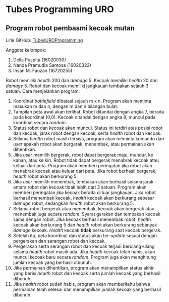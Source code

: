 # Tubes Programming URO
## Program robot pembasmi kecoak mutan
_Link_ GitHub: [TubesUROProgramming](https://github.com/VrixxioN/TubesUROProgramming.git)

Anggota kelompok:
1. Della Puspita (16020030)
2. Nanda Pramudia Santosa (16020322)
3. Ihsan M. Fauzan (16720255)

Robot memiliki _health_ 200 dan _damage_ 5. Kecoak memiliki _health_ 20 dan _damage_ 5.
Robot dan kecoak memiliki jangkauan tembakan sejauh 3 satuan.
Cara menjalankan program:
1. Koordinat _battlefield_ dibatasi sejauh m x n. Program akan meminta masukan m dan n, dengan m dan n bilangan bulat.
2. Tampilan peta awal akan terlihat. Robot ditandai dengan angka 7, berada pada koordinat (0,0). Kecoak ditandai dengan angka 8, muncul pada koordinat secara _random_.
3. Status robot dan kecoak akan muncul. Status ini terdiri atas posisi robot dan kecoak, jarak robot dengan kecoak, serta _health_ robot dan kecoak.
4. Selama _health_ robot masih tersisa, program akan meminta komando dari _user_ apakah robot akan bergerak, menembak, atau permainan akan dihentikan.
5. Jika _user_ memilih bergerak, robot dapat bergerak maju, mundur, ke kanan, atau ke kiri. Robot tidak dapat bergerak menabrak kecoak atau keluar dari peta. Program akan memberi peringatan jika robot akan menabrak kecoak atau keluar dari peta. Jika robot berhasil bergerak, _health_ robot akan berkurang 5.
6. Jika _user_ memilih menembak, tembakan akan berhasil selama jarak antara robot dan kecoak tidak lebih dari 3 satuan. Program akan memberi peringatan jika kecoak berada di luar jangkauan. Jika robot berhasil menembak kecoak, _health_ kecoak akan berkurang sebesar _damage_ robot, sedangkan _health_ robot akan berkurang 5.
7. Selama robot bergerak atau menembak, kecoak akan bergerak atau menembak juga secara _random_. Syarat gerakan dan tembakan kecoak sama dengan robot. Jika kecoak berhasil menembak robot, _health_ kecoak akan berkurang 5 dan _health_ robot akan berkurang sebanyak _damage_ kecoak. _Health_ kecoak **tidak** berkurang saat kecoak bergerak.
8. Setelah itu, peta koordinat dan status akan ter-_update_ sesuai dengan pergerakan dan serangan robot dan kecoak.
9. Pergerakan serta serangan robot dan kecoak terjadi berulang-ulang selama _health_ robot masih ada. Jika _health_ kecoak telah habis, akan muncul kecoak baru secara _random_. Program juga akan menghitung jumlah kecoak yang berhasil dibunuh.
10. Jika permainan dihentikan, program akan menampilkan status akhir yang berisi _health_ robot dan kecoak serta jumlah kecoak yang berhasil dibunuh.
11. Jika _health_ robot sudah habis, program akan memberitahu bahwa permainan telah selesai dan menampilkan jumlah kecoak yang berhasil dibunuh.
